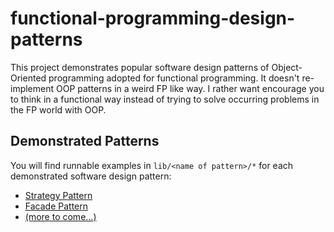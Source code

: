 # functional-programming-design-patterns

This project demonstrates popular software design patterns of Object-Oriented programming adopted for functional programming. It doesn't re-implement OOP patterns in a weird FP like way. I rather want encourage you to think in a functional way instead of trying to solve occurring problems in the FP world with OOP.

## Demonstrated Patterns

You will find runnable examples in `lib/<name of pattern>/*` for each demonstrated software design pattern:

* [Strategy Pattern](./src/strategy/)
* [Facade Pattern](./src/facade/)
* [(more to come...)](./src/)
